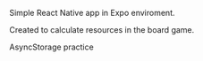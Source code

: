 Simple React Native app in Expo enviroment.

Created to calculate resources in the board game.

AsyncStorage practice
